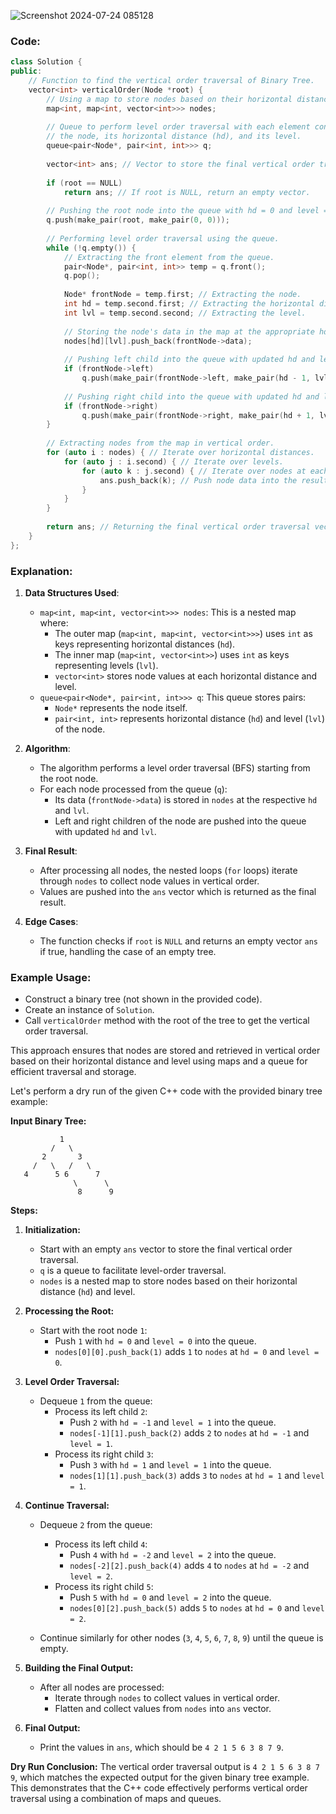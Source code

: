 ![Screenshot 2024-07-24 085128](https://github.com/user-attachments/assets/d1309801-2752-44bb-9702-6d7ee35d63ff)
### Code:
```cpp
class Solution {
public:
    // Function to find the vertical order traversal of Binary Tree.
    vector<int> verticalOrder(Node *root) {
        // Using a map to store nodes based on their horizontal distance and level.
        map<int, map<int, vector<int>>> nodes;
        
        // Queue to perform level order traversal with each element containing
        // the node, its horizontal distance (hd), and its level.
        queue<pair<Node*, pair<int, int>>> q;
        
        vector<int> ans; // Vector to store the final vertical order traversal.
        
        if (root == NULL)
            return ans; // If root is NULL, return an empty vector.
            
        // Pushing the root node into the queue with hd = 0 and level = 0.
        q.push(make_pair(root, make_pair(0, 0)));
        
        // Performing level order traversal using the queue.
        while (!q.empty()) {
            // Extracting the front element from the queue.
            pair<Node*, pair<int, int>> temp = q.front();
            q.pop();
            
            Node* frontNode = temp.first; // Extracting the node.
            int hd = temp.second.first; // Extracting the horizontal distance.
            int lvl = temp.second.second; // Extracting the level.
            
            // Storing the node's data in the map at the appropriate hd and lvl.
            nodes[hd][lvl].push_back(frontNode->data);
            
            // Pushing left child into the queue with updated hd and level.
            if (frontNode->left)
                q.push(make_pair(frontNode->left, make_pair(hd - 1, lvl + 1)));
                
            // Pushing right child into the queue with updated hd and level.
            if (frontNode->right)
                q.push(make_pair(frontNode->right, make_pair(hd + 1, lvl + 1)));
        }
        
        // Extracting nodes from the map in vertical order.
        for (auto i : nodes) { // Iterate over horizontal distances.
            for (auto j : i.second) { // Iterate over levels.
                for (auto k : j.second) { // Iterate over nodes at each level.
                    ans.push_back(k); // Push node data into the result vector.
                }
            }
        }
        
        return ans; // Returning the final vertical order traversal vector.
    }
};
```

### Explanation:

1. **Data Structures Used**:
   - `map<int, map<int, vector<int>>> nodes`: This is a nested map where:
     - The outer map (`map<int, map<int, vector<int>>>`) uses `int` as keys representing horizontal distances (`hd`).
     - The inner map (`map<int, vector<int>>`) uses `int` as keys representing levels (`lvl`).
     - `vector<int>` stores node values at each horizontal distance and level.
   - `queue<pair<Node*, pair<int, int>>> q`: This queue stores pairs:
     - `Node*` represents the node itself.
     - `pair<int, int>` represents horizontal distance (`hd`) and level (`lvl`) of the node.

2. **Algorithm**:
   - The algorithm performs a level order traversal (BFS) starting from the root node.
   - For each node processed from the queue (`q`):
     - Its data (`frontNode->data`) is stored in `nodes` at the respective `hd` and `lvl`.
     - Left and right children of the node are pushed into the queue with updated `hd` and `lvl`.
   
3. **Final Result**:
   - After processing all nodes, the nested loops (`for` loops) iterate through `nodes` to collect node values in vertical order.
   - Values are pushed into the `ans` vector which is returned as the final result.

4. **Edge Cases**:
   - The function checks if `root` is `NULL` and returns an empty vector `ans` if true, handling the case of an empty tree.

### Example Usage:

- Construct a binary tree (not shown in the provided code).
- Create an instance of `Solution`.
- Call `verticalOrder` method with the root of the tree to get the vertical order traversal.

This approach ensures that nodes are stored and retrieved in vertical order based on their horizontal distance and level using maps and a queue for efficient traversal and storage.


Let's perform a dry run of the given C++ code with the provided binary tree example:

**Input Binary Tree:**
```
           1
         /   \
       2       3
     /   \   /   \
   4      5 6      7
              \      \
               8      9
```

**Steps:**

1. **Initialization:**
   - Start with an empty `ans` vector to store the final vertical order traversal.
   - `q` is a queue to facilitate level-order traversal.
   - `nodes` is a nested map to store nodes based on their horizontal distance (`hd`) and level.

2. **Processing the Root:**
   - Start with the root node `1`:
     - Push `1` with `hd = 0` and `level = 0` into the queue.
     - `nodes[0][0].push_back(1)` adds `1` to `nodes` at `hd = 0` and `level = 0`.

3. **Level Order Traversal:**
   - Dequeue `1` from the queue:
     - Process its left child `2`:
       - Push `2` with `hd = -1` and `level = 1` into the queue.
       - `nodes[-1][1].push_back(2)` adds `2` to `nodes` at `hd = -1` and `level = 1`.
     - Process its right child `3`:
       - Push `3` with `hd = 1` and `level = 1` into the queue.
       - `nodes[1][1].push_back(3)` adds `3` to `nodes` at `hd = 1` and `level = 1`.

4. **Continue Traversal:**
   - Dequeue `2` from the queue:
     - Process its left child `4`:
       - Push `4` with `hd = -2` and `level = 2` into the queue.
       - `nodes[-2][2].push_back(4)` adds `4` to `nodes` at `hd = -2` and `level = 2`.
     - Process its right child `5`:
       - Push `5` with `hd = 0` and `level = 2` into the queue.
       - `nodes[0][2].push_back(5)` adds `5` to `nodes` at `hd = 0` and `level = 2`.

   - Continue similarly for other nodes (`3`, `4`, `5`, `6`, `7`, `8`, `9`) until the queue is empty.

5. **Building the Final Output:**
   - After all nodes are processed:
     - Iterate through `nodes` to collect values in vertical order.
     - Flatten and collect values from `nodes` into `ans` vector.

6. **Final Output:**
   - Print the values in `ans`, which should be `4 2 1 5 6 3 8 7 9`.

**Dry Run Conclusion:**
The vertical order traversal output is `4 2 1 5 6 3 8 7 9`, which matches the expected output for the given binary tree example. This demonstrates that the C++ code effectively performs vertical order traversal using a combination of maps and queues.
